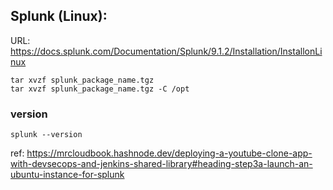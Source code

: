 ## Splunk (Linux):
URL: https://docs.splunk.com/Documentation/Splunk/9.1.2/Installation/InstallonLinux
```
tar xvzf splunk_package_name.tgz
tar xvzf splunk_package_name.tgz -C /opt
```


### version
```
splunk --version
```

ref: https://mrcloudbook.hashnode.dev/deploying-a-youtube-clone-app-with-devsecops-and-jenkins-shared-library#heading-step3a-launch-an-ubuntu-instance-for-splunk
